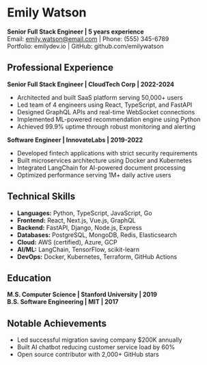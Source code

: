 # Emily Watson
**Senior Full Stack Engineer | 5 years experience**  
Email: emily.watson@email.com | Phone: (555) 345-6789  
Portfolio: emilydev.io | GitHub: github.com/emilywatson

## Professional Experience

**Senior Full Stack Engineer | CloudTech Corp | 2022-2024**
- Architected and built SaaS platform serving 50,000+ users
- Led team of 4 engineers using React, TypeScript, and FastAPI
- Designed GraphQL APIs and real-time WebSocket connections
- Implemented ML-powered recommendation engine using Python
- Achieved 99.9% uptime through robust monitoring and alerting

**Software Engineer | InnovateLabs | 2019-2022**
- Developed fintech applications with strict security requirements
- Built microservices architecture using Docker and Kubernetes
- Integrated LangChain for AI-powered document processing
- Optimized performance serving 1M+ daily active users

## Technical Skills
- **Languages:** Python, TypeScript, JavaScript, Go
- **Frontend:** React, Next.js, Vue.js, GraphQL
- **Backend:** FastAPI, Django, Node.js, Express
- **Databases:** PostgreSQL, MongoDB, Redis, Elasticsearch
- **Cloud:** AWS (certified), Azure, GCP
- **AI/ML:** LangChain, TensorFlow, scikit-learn
- **DevOps:** Docker, Kubernetes, Terraform, GitHub Actions

## Education
**M.S. Computer Science | Stanford University | 2019**  
**B.S. Software Engineering | MIT | 2017**

## Notable Achievements
- Led successful migration saving company $200K annually
- Built AI chatbot reducing customer service load by 60%
- Open source contributor with 2,000+ GitHub stars